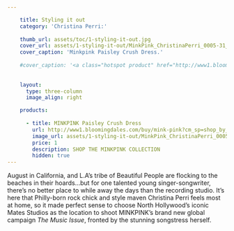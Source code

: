 ```yaml
---

    title: Styling it out
    category: 'Christina Perri:'
    
    thumb_url: assets/toc/1-styling-it-out.jpg
    cover_url: assets/1-styling-it-out/MinkPink_ChristinaPerri_0005-31_opt.jpeg
    cover_caption: 'Minkpink Paisley Crush Dress.'
    
    #cover_caption: '<a class="hotspot product" href="http://www1.bloomingdales.com/buy/mink-pink?cm_sp=shop_by_brand-_-ALL%20DESIGNERS-_-MINK%20PINK">Minkpink Paisley Crush Dress.</a>'
    
    
    layout:
      type: three-column
      image_align: right

    products:
    
      - title: MINKPINK Paisley Crush Dress 
        url: http://www1.bloomingdales.com/buy/mink-pink?cm_sp=shop_by_brand-_-ALL%20DESIGNERS-_-MINK%20PINK
        image_url: assets/1-styling-it-out/MinkPink_ChristinaPerri_0005-31_opt.jpeg
        price: 1
        description: SHOP THE MINKPINK COLLECTION
        hidden: true
---
```


<style>

  article[data-page="1-styling-it-out"] .content {
    position: relative;
  }

  /*  Replace page heading with outline heading (change background url or height if needed) */
  article[data-page="1-styling-it-out"] .title {
    
    background: url(assets/1-styling-it-out/STYLINGITOUT.svg) no-repeat;
    background-size: contain;
    background-position: center;
    color: transparent;
    
    height: 0;
    padding-bottom: 50%;
  }
  
  article[data-page="1-styling-it-out"] header .category {
    top: 200px;
    margin-top: 200px;
    color: black;
    text-align: left;
    font-family: 'rodondoregular';
  }
  
  @media only screen and (min-width: 768px) {
    article[data-page="1-styling-it-out"] header  {
      padding-top: 25%;
    }
    
    article[data-page="1-styling-it-out"] header .category {
      font-size: 36px;
      font-size: 3vw;
    }
  }

</style>

August in California, and L.A’s tribe of Beautiful People are flocking to the beaches in their hoards…but for one talented young singer-songwriter, there’s no better place to while away the days than the recording studio. It’s here that Philly-born rock chick and style maven Christina Perri feels most at home, so it made perfect sense to choose North Hollywood’s iconic Mates Studios as the location to shoot MINKPINK’s brand new global campaign <em>The Music Issue</em>, fronted by the stunning songstress herself.


